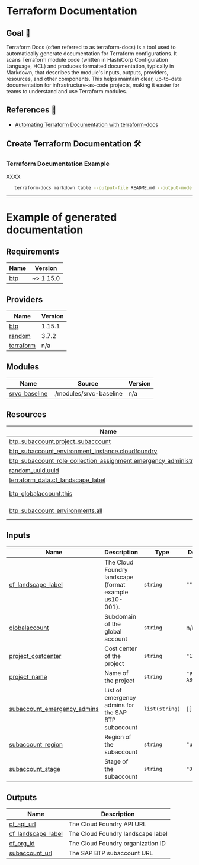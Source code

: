 # Terraform Documentation

## Goal 🎯

Terraform Docs (often referred to as terraform-docs) is a tool used to automatically generate documentation for Terraform configurations. It scans Terraform module code (written in HashiCorp Configuration Language, HCL) and produces formatted documentation, typically in Markdown, that describes the module's inputs, outputs, providers, resources, and other components. This helps maintain clear, up-to-date documentation for infrastructure-as-code projects, making it easier for teams to understand and use Terraform modules.

## References 📝
- [Automating Terraform Documentation with terraform-docs](https://medium.com/google-cloud/automating-terraform-documentation-with-terraform-docs-b708a266aff8)

## Create Terraform Documentation 🛠️

### Terraform Documentation Example
XXXX


```bash
   terraform-docs markdown table --output-file README.md --output-mode inject </path/to/module>
 ```

---

# Example of generated documentation

<!-- BEGIN_TF_DOCS -->
## Requirements

| Name | Version |
|------|---------|
| <a name="requirement_btp"></a> [btp](#requirement\_btp) | ~> 1.15.0 |

## Providers

| Name | Version |
|------|---------|
| <a name="provider_btp"></a> [btp](#provider\_btp) | 1.15.1 |
| <a name="provider_random"></a> [random](#provider\_random) | 3.7.2 |
| <a name="provider_terraform"></a> [terraform](#provider\_terraform) | n/a |

## Modules

| Name | Source | Version |
|------|--------|---------|
| <a name="module_srvc_baseline"></a> [srvc\_baseline](#module\_srvc\_baseline) | ./modules/srvc-baseline | n/a |

## Resources

| Name | Type |
|------|------|
| [btp_subaccount.project_subaccount](https://registry.terraform.io/providers/SAP/btp/latest/docs/resources/subaccount) | resource |
| [btp_subaccount_environment_instance.cloudfoundry](https://registry.terraform.io/providers/SAP/btp/latest/docs/resources/subaccount_environment_instance) | resource |
| [btp_subaccount_role_collection_assignment.emergency_administrators](https://registry.terraform.io/providers/SAP/btp/latest/docs/resources/subaccount_role_collection_assignment) | resource |
| [random_uuid.uuid](https://registry.terraform.io/providers/hashicorp/random/latest/docs/resources/uuid) | resource |
| [terraform_data.cf_landscape_label](https://registry.terraform.io/providers/hashicorp/terraform/latest/docs/resources/data) | resource |
| [btp_globalaccount.this](https://registry.terraform.io/providers/SAP/btp/latest/docs/data-sources/globalaccount) | data source |
| [btp_subaccount_environments.all](https://registry.terraform.io/providers/SAP/btp/latest/docs/data-sources/subaccount_environments) | data source |

## Inputs

| Name | Description | Type | Default | Required |
|------|-------------|------|---------|:--------:|
| <a name="input_cf_landscape_label"></a> [cf\_landscape\_label](#input\_cf\_landscape\_label) | The Cloud Foundry landscape (format example us10-001). | `string` | `""` | no |
| <a name="input_globalaccount"></a> [globalaccount](#input\_globalaccount) | Subdomain of the global account | `string` | n/a | yes |
| <a name="input_project_costcenter"></a> [project\_costcenter](#input\_project\_costcenter) | Cost center of the project | `string` | `"12345"` | no |
| <a name="input_project_name"></a> [project\_name](#input\_project\_name) | Name of the project | `string` | `"Project ABC"` | no |
| <a name="input_subaccount_emergency_admins"></a> [subaccount\_emergency\_admins](#input\_subaccount\_emergency\_admins) | List of emergency admins for the SAP BTP subaccount | `list(string)` | `[]` | no |
| <a name="input_subaccount_region"></a> [subaccount\_region](#input\_subaccount\_region) | Region of the subaccount | `string` | `"us10"` | no |
| <a name="input_subaccount_stage"></a> [subaccount\_stage](#input\_subaccount\_stage) | Stage of the subaccount | `string` | `"DEV"` | no |

## Outputs

| Name | Description |
|------|-------------|
| <a name="output_cf_api_url"></a> [cf\_api\_url](#output\_cf\_api\_url) | The Cloud Foundry API URL |
| <a name="output_cf_landscape_label"></a> [cf\_landscape\_label](#output\_cf\_landscape\_label) | The Cloud Foundry landscape label |
| <a name="output_cf_org_id"></a> [cf\_org\_id](#output\_cf\_org\_id) | The Cloud Foundry organization ID |
| <a name="output_subaccount_url"></a> [subaccount\_url](#output\_subaccount\_url) | The SAP BTP subaccount URL |
<!-- END_TF_DOCS -->
